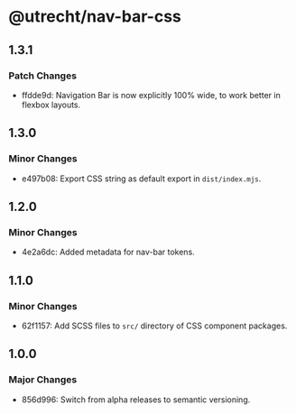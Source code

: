 # @utrecht/nav-bar-css

## 1.3.1

### Patch Changes

- ffdde9d: Navigation Bar is now explicitly 100% wide, to work better in flexbox layouts.

## 1.3.0

### Minor Changes

- e497b08: Export CSS string as default export in `dist/index.mjs`.

## 1.2.0

### Minor Changes

- 4e2a6dc: Added metadata for nav-bar tokens.

## 1.1.0

### Minor Changes

- 62f1157: Add SCSS files to `src/` directory of CSS component packages.

## 1.0.0

### Major Changes

- 856d996: Switch from alpha releases to semantic versioning.
